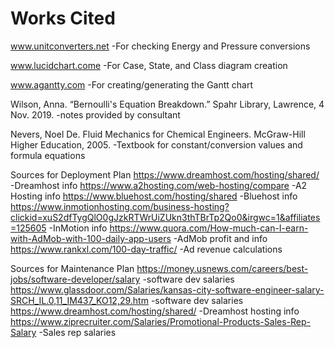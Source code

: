 # Works Cited

www.unitconverters.net
-For checking Energy and Pressure conversions

www.lucidchart.come
-For Case, State, and Class diagram creation

www.agantty.com
-For creating/generating the Gantt chart

Wilson, Anna. “Bernoulli's Equation Breakdown.” Spahr Library, Lawrence, 4 Nov. 2019.
-notes provided by consultant

Nevers, Noel De. Fluid Mechanics for Chemical Engineers. McGraw-Hill Higher Education, 2005.
-Textbook for constant/conversion values and formula equations

Sources for Deployment Plan
https://www.dreamhost.com/hosting/shared/
-Dreamhost info
https://www.a2hosting.com/web-hosting/compare
-A2 Hosting info
https://www.bluehost.com/hosting/shared
-Bluehost info
https://www.inmotionhosting.com/business-hosting?clickid=xuS2dfTygQlO0gJzkRTWrUiZUkn3thTBrTp2Qo0&irgwc=1&affiliates=125605
-InMotion info
https://www.quora.com/How-much-can-I-earn-with-AdMob-with-100-daily-app-users
-AdMob profit and info
https://www.rankxl.com/100-day-traffic/
-Ad revenue calculations


Sources for Maintenance Plan
https://money.usnews.com/careers/best-jobs/software-developer/salary 
-software dev salaries
https://www.glassdoor.com/Salaries/kansas-city-software-engineer-salary-SRCH_IL.0,11_IM437_KO12,29.htm 
-software dev salaries
https://www.dreamhost.com/hosting/shared/
-Dreamhost hosting info
https://www.ziprecruiter.com/Salaries/Promotional-Products-Sales-Rep-Salary
-Sales rep salaries


